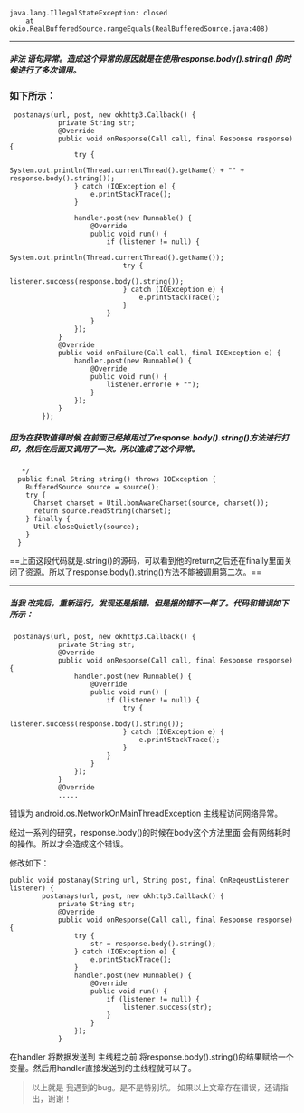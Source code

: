 
    java.lang.IllegalStateException: closed
        at okio.RealBufferedSource.rangeEquals(RealBufferedSource.java:408)
        
---
##### 非法 语句异常。造成这个异常的原因就是在使用response.body().string() 的时候进行了多次调用。
### 如下所示：
    
```
 postanays(url, post, new okhttp3.Callback() {
            private String str;
            @Override
            public void onResponse(Call call, final Response response) {
                try {
                    System.out.println(Thread.currentThread().getName() + "" + response.body().string());
                } catch (IOException e) {
                    e.printStackTrace();
                }
               
                handler.post(new Runnable() {
                    @Override
                    public void run() {
                        if (listener != null) {
                            System.out.println(Thread.currentThread().getName());
                            try {
                                listener.success(response.body().string());
                            } catch (IOException e) {
                                e.printStackTrace();
                            }
                        }
                    }
                });
            }
            @Override
            public void onFailure(Call call, final IOException e) {
                handler.post(new Runnable() {
                    @Override
                    public void run() {
                        listener.error(e + "");
                    }
                });
            }
        });
```
##### 因为在获取值得时候 在前面已经掉用过了response.body().string()方法进行打印，然后在后面又调用了一次。所以造成了这个异常。

```
   */
  public final String string() throws IOException {
    BufferedSource source = source();
    try {
      Charset charset = Util.bomAwareCharset(source, charset());
      return source.readString(charset);
    } finally {
      Util.closeQuietly(source);
    }
  }

```
==上面这段代码就是.string()的源码，可以看到他的return之后还在finally里面关闭了资源。所以了response.body().string()方法不能被调用第二次。==


---
##### 当我 改完后，重新运行，发现还是报错。但是报的错不一样了。代码和错误如下所示：

```
 postanays(url, post, new okhttp3.Callback() {
            private String str;
            @Override
            public void onResponse(Call call, final Response response) {
                handler.post(new Runnable() {
                    @Override
                    public void run() {
                        if (listener != null) {
                            try {
                                listener.success(response.body().string());
                            } catch (IOException e) {
                                e.printStackTrace();
                            }
                        }
                    }
                });
            }
            @Override
            .....
```
错误为  android.os.NetworkOnMainThreadException 主线程访问网络异常。

经过一系列的研究，response.body()的时候在body这个方法里面 会有网络耗时的操作。所以才会造成这个错误。

修改如下：

```
public void postanay(String url, String post, final OnReqeustListener listener) {
        postanays(url, post, new okhttp3.Callback() {
            private String str;
            @Override
            public void onResponse(Call call, final Response response) {
                try {
                    str = response.body().string();
                } catch (IOException e) {
                    e.printStackTrace();
                }
                handler.post(new Runnable() {
                    @Override
                    public void run() {
                        if (listener != null) {
                            listener.success(str);
                        }
                    }
                });
            }
```
  在handler 将数据发送到 主线程之前 将response.body().string()的结果赋给一个变量。然后用handler直接发送到的主线程就可以了。
  
>   以上就是 我遇到的bug。是不是特别坑。  如果以上文章存在错误，还请指出，谢谢！